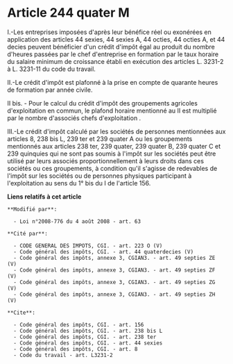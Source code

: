 # Article 244 quater M

I.-Les entreprises imposées d'après leur bénéfice réel ou exonérées en application des articles 44 sexies, 44 sexies A, 44
octies, 44 octies A, et 44 decies peuvent bénéficier d'un crédit d'impôt égal au produit du nombre d'heures passées par le
chef d'entreprise en formation par le taux horaire du salaire minimum de croissance établi en exécution des articles L.
3231-2 à L. 3231-11 du code du travail. 

II.-Le crédit d'impôt est plafonné à la prise en compte de quarante heures de formation par année civile. 

II bis. - Pour le calcul du crédit d'impôt des groupements agricoles d'exploitation en commun, le plafond horaire mentionné
au II est multiplié par le nombre d'associés chefs d'exploitation .

III.-Le crédit d'impôt calculé par les sociétés de personnes mentionnées aux articles 8,
238 bis L, 239 ter et 239 quater A ou les groupements mentionnés aux articles 238 ter, 239 quater, 239 quater B, 239 quater C
et 239 quinquies qui ne sont pas soumis à l'impôt sur les sociétés peut être utilisé par leurs associés proportionnellement à
leurs droits dans ces sociétés ou ces groupements, à condition qu'il s'agisse de redevables de l'impôt sur les sociétés ou de
personnes physiques participant à l'exploitation au sens du 1° bis du I de l'article 156.

**Liens relatifs à cet article**

	**Modifié par**:

	  - Loi n°2008-776 du 4 août 2008 - art. 63

	**Cité par**:

	  - CODE GENERAL DES IMPOTS, CGI. - art. 223 O (V)
	  - Code général des impôts, CGI. - art. 44 quaterdecies (V)
	  - Code général des impôts, annexe 3, CGIAN3. - art. 49 septies ZE (V)
	  - Code général des impôts, annexe 3, CGIAN3. - art. 49 septies ZF (V)
	  - Code général des impôts, annexe 3, CGIAN3. - art. 49 septies ZG (V)
	  - Code général des impôts, annexe 3, CGIAN3. - art. 49 septies ZH (V)

	**Cite**:

	  - Code général des impôts, CGI. - art. 156
	  - Code général des impôts, CGI. - art. 238 bis L
	  - Code général des impôts, CGI. - art. 238 ter
	  - Code général des impôts, CGI. - art. 44 sexies
	  - Code général des impôts, CGI. - art. 8
	  - Code du travail - art. L3231-2
